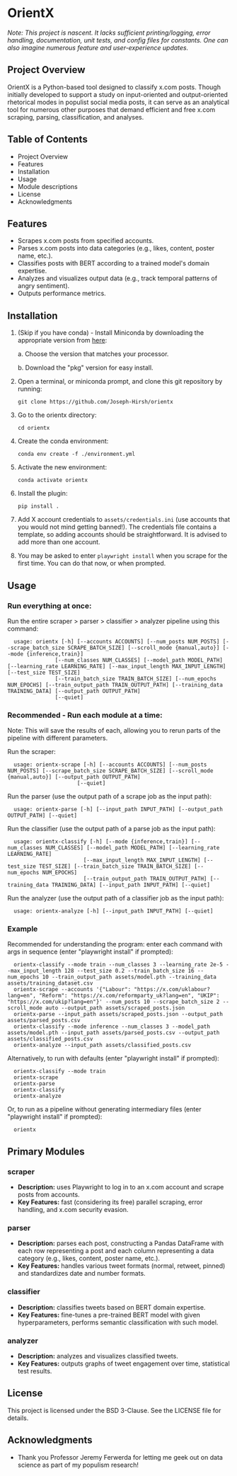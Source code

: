 # OrientX

*Note: This project is nascent. It lacks sufficient printing/logging, error handling, documentation, unit tests, and config files for constants. One can also imagine numerous feature and user-experience updates.*

## Project Overview
OrientX is a Python-based tool designed to classify x.com posts. Though initially developed to support a study on input-oriented and output-oriented rhetorical modes in populist social media posts, it can serve as an analytical tool for numerous other purposes that demand efficient and free x.com scraping, parsing, classification, and analyses.

## Table of Contents
- Project Overview
- Features
- Installation
- Usage
- Module descriptions
- License
- Acknowledgments

## Features
- Scrapes x.com posts from specified accounts.
- Parses x.com posts into data categories (e.g., likes, content, poster name, etc.).
- Classifies posts with BERT according to a trained model's domain expertise.
- Analyzes and visualizes output data (e.g., track temporal patterns of angry sentiment).
- Outputs performance metrics.

## Installation



1. (Skip if you have conda) - Install Miniconda by downloading the appropriate version from [here](https://docs.anaconda.com/free/miniconda/):

   a. Choose the version that matches your processor.  
   
   b. Download the "pkg" version for easy install.


2. Open a terminal, or miniconda prompt, and clone this git repository by running:

    ```git clone https://github.com/Joseph-Hirsh/orientx```
3. Go to the orientx directory:

    ```cd orientx```
4. Create the conda environment:

    ```conda env create -f ./environment.yml```
5. Activate the new environment:

    ```conda activate orientx```
6. Install the plugin:

    ```pip install .```
7. Add X account credentials to `assets/credentials.ini` (use accounts that you would not mind getting banned!). The credentials file contains a template, so adding accounts should be straightforward. It is advised to add more than one account.

8. You may be asked to enter `playwright install` when you scrape for the first time. You can do that now, or when prompted. 

## Usage

### Run everything at once:

Run the entire scraper > parser > classifier > analyzer pipeline using this command:

```plaintext
  usage: orientx [-h] [--accounts ACCOUNTS] [--num_posts NUM_POSTS] [--scrape_batch_size SCRAPE_BATCH_SIZE] [--scroll_mode {manual,auto}] [--mode {inference,train}]
               [--num_classes NUM_CLASSES] [--model_path MODEL_PATH] [--learning_rate LEARNING_RATE] [--max_input_length MAX_INPUT_LENGTH] [--test_size TEST_SIZE]
               [--train_batch_size TRAIN_BATCH_SIZE] [--num_epochs NUM_EPOCHS] [--train_output_path TRAIN_OUTPUT_PATH] [--training_data TRAINING_DATA] [--output_path OUTPUT_PATH]
               [--quiet]
```

### Recommended - Run each module at a time: 

Note: This will save the results of each, allowing you to rerun parts of the pipeline with different parameters.

Run the scraper:

```plaintext
  usage: orientx-scrape [-h] [--accounts ACCOUNTS] [--num_posts NUM_POSTS] [--scrape_batch_size SCRAPE_BATCH_SIZE] [--scroll_mode {manual,auto}] [--output_path OUTPUT_PATH]
                      [--quiet]
```

Run the parser (use the output path of a scrape job as the input path):

```plaintext
  usage: orientx-parse [-h] [--input_path INPUT_PATH] [--output_path OUTPUT_PATH] [--quiet]
```

Run the classifier (use the output path of a parse job as the input path):

```plaintext
  usage: orientx-classify [-h] [--mode {inference,train}] [--num_classes NUM_CLASSES] [--model_path MODEL_PATH] [--learning_rate LEARNING_RATE]
                        [--max_input_length MAX_INPUT_LENGTH] [--test_size TEST_SIZE] [--train_batch_size TRAIN_BATCH_SIZE] [--num_epochs NUM_EPOCHS]
                        [--train_output_path TRAIN_OUTPUT_PATH] [--training_data TRAINING_DATA] [--input_path INPUT_PATH] [--quiet]
```

Run the analyzer (use the output path of a classifier job as the input path):

```plaintext
  usage: orientx-analyze [-h] [--input_path INPUT_PATH] [--quiet]
```

### Example
Recommended for understanding the program: enter each command with args in sequence (enter "playwright install" if prompted):
```plaintext
  orientx-classify --mode train --num_classes 3 --learning_rate 2e-5 --max_input_length 128 --test_size 0.2 --train_batch_size 16 --num_epochs 10 --train_output_path assets/model.pth --training_data assets/training_dataset.csv
  orientx-scrape --accounts '{"Labour": "https://x.com/uklabour?lang=en", "Reform": "https://x.com/reformparty_uk?lang=en", "UKIP": "https://x.com/ukip?lang=en"}' --num_posts 10 --scrape_batch_size 2 --scroll_mode auto --output_path assets/scraped_posts.json
  orientx-parse --input_path assets/scraped_posts.json --output_path assets/parsed_posts.csv
  orientx-classify --mode inference --num_classes 3 --model_path assets/model.pth --input_path assets/parsed_posts.csv --output_path assets/classified_posts.csv
  orientx-analyze --input_path assets/classified_posts.csv
```
Alternatively, to run with defaults (enter "playwright install" if prompted):
```plaintext
  orientx-classify --mode train
  orientx-scrape
  orientx-parse
  orientx-classify
  orientx-analyze
```
Or, to run as a pipeline without generating intermediary files (enter "playwright install" if prompted):
```plaintext
  orientx
```

## Primary Modules

### scraper
- **Description:** uses Playwright to log in to an x.com account and scrape posts from accounts.
- **Key Features:** fast (considering its free) parallel scraping, error handling, and x.com security evasion.

### parser
- **Description:** parses each post, constructing a Pandas DataFrame with each row representing a post and each column representing a data category (e.g., likes, content, poster name, etc.).
- **Key Features:** handles various tweet formats (normal, retweet, pinned) and standardizes date and number formats.

### classifier
- **Description:** classifies tweets based on BERT domain expertise.
- **Key Features:** fine-tunes a pre-trained BERT model with given hyperparameters, performs semantic classification with such model.

### analyzer
- **Description:** analyzes and visualizes classified tweets.
- **Key Features:** outputs graphs of tweet engagement over time, statistical test results.


## License
This project is licensed under the BSD 3-Clause. See the LICENSE file for details.

## Acknowledgments
- Thank you Professor Jeremy Ferwerda for letting me geek out on data science as part of my populism research!
